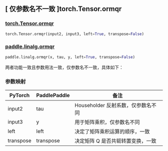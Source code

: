 ## [ 仅参数名不一致 ]torch.Tensor.ormqr

### [torch.Tensor.ormqr](https://pytorch.org/docs/stable/generated/torch.Tensor.orgqr.html#torch.Tensor.orgqr)

```python
torch.Tensor.ormqr(input2, input3, left=True, transpose=False)
```

### [paddle.linalg.ormqr](https://www.paddlepaddle.org.cn/documentation/docs/zh/api/paddle/linalg/ormqr_cn.html#ormqr)

```python
paddle.linalg.ormqr(x, tau, y, left=True, transpose=False)
```

两者功能一致且参数用法一致，仅参数名不一致，具体如下：

### 参数映射

| PyTorch   | PaddlePaddle | 备注                               |
| --------- | ------------ | ---------------------------------- |
| input2    | tau          | Householder 反射系数，仅参数名不同 |
| input3    | y        | 用于矩阵乘积，仅参数名不同         |
| left      | left         | 决定了矩阵乘积运算的顺序，一致     |
| transpose | transpose    | 决定矩阵 Q 是否共轭转置变换，一致  |
